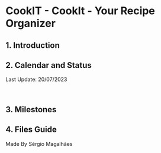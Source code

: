 <h1> CookIT - CookIt - Your Recipe Organizer </h1>
<div>
  <h2>1. Introduction</h2>
  <p></p>
  <h2>2. Calendar and Status</h2>
  <p> Last Update: 20/07/2023 <p>
    <br/>
  <p></p>
  <h2>3. Milestones</h2>
  <p></p>
  <h2>4. Files Guide</h2>
  <p></p>
</div>
<p text-align="center">Made By Sérgio Magalhães</p>
